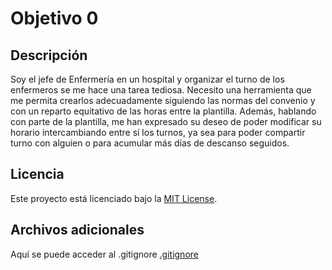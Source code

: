 # Objetivo 0

## Descripción

Soy el jefe de Enfermería en un hospital y organizar el turno de los enfermeros se me hace una tarea tediosa. Necesito una herramienta que me permita crearlos adecuadamente siguiendo las normas del convenio y con un reparto equitativo de las horas entre la plantilla. Además, hablando con parte de la plantilla, me han expresado su deseo de poder modificar su horario intercambiando entre sí los turnos, ya sea para poder compartir turno con alguien o para acumular más días de descanso seguidos.

## Licencia

Este proyecto está licenciado bajo la [MIT License](./LICENSE).

## Archivos adicionales

Aquí se puede acceder al .gitignore [.gitignore](./.gitignore)


